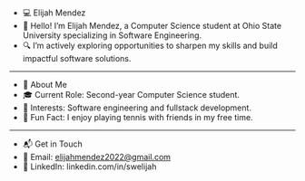 - 💻 Elijah Mendez
- 👋 Hello! I’m Elijah Mendez, a Computer Science student at Ohio State University specializing in Software Engineering.
- 🔍 I’m actively exploring opportunities to sharpen my skills and build impactful software solutions.
----
- 🚀 About Me
- 🎓 Current Role: Second-year Computer Science student.
- 🌟 Interests: Software engineering and fullstack development.
- 🎾 Fun Fact: I enjoy playing tennis with friends in my free time.
---
- 📬 Get in Touch
- 📧 Email: elijahmendez2022@gmail.com
- 💼 LinkedIn: linkedin.com/in/swelijah
